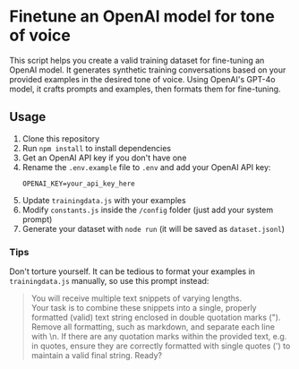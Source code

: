 # Finetune an OpenAI model for tone of voice
This script helps you create a valid training dataset for fine-tuning an OpenAI model. It generates synthetic training conversations based on your provided examples in the desired tone of voice. Using OpenAI's GPT-4o model, it crafts prompts and examples, then formats them for fine-tuning.

## Usage
1. Clone this repository
2. Run `npm install` to install dependencies
3. Get an OpenAI API key if you don't have one
4. Rename the `.env.example` file to `.env` and add your OpenAI API key:
   ```
   OPENAI_KEY=your_api_key_here
   ```
5. Update `trainingdata.js` with your examples
6. Modify `constants.js` inside the `/config` folder (just add your system prompt)
7. Generate your dataset with `node run` (it will be saved as `dataset.jsonl`)

### Tips
Don't torture yourself. It can be tedious to format your examples in `trainingdata.js` manually, so use this prompt instead:

> You will receive multiple text snippets of varying lengths.   
> Your task is to combine these snippets into a single, properly formatted (valid) text string enclosed in double quotation marks (").
> Remove all formatting, such as markdown, and separate each line with \n. 
> If there are any quotation marks within the provided text, e.g. in quotes, ensure they are correctly formatted with single quotes (') to maintain a valid final string.
> Ready?
